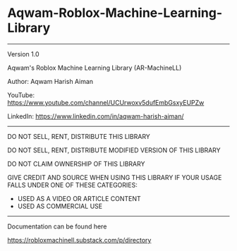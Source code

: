 # Aqwam-Roblox-Machine-Learning-Library

--------------------------------------------------------------------

Version 1.0

Aqwam's Roblox Machine Learning Library (AR-MachineLL)

Author: Aqwam Harish Aiman
	
YouTube: https://www.youtube.com/channel/UCUrwoxv5dufEmbGsxyEUPZw
	
LinkedIn: https://www.linkedin.com/in/aqwam-harish-aiman/
	
--------------------------------------------------------------------
	
DO NOT SELL, RENT, DISTRIBUTE THIS LIBRARY
	
DO NOT SELL, RENT, DISTRIBUTE MODIFIED VERSION OF THIS LIBRARY
	
DO NOT CLAIM OWNERSHIP OF THIS LIBRARY

GIVE CREDIT AND SOURCE WHEN USING THIS LIBRARY IF YOUR USAGE FALLS UNDER ONE OF THESE CATEGORIES:

- USED AS A VIDEO OR ARTICLE CONTENT
- USED AS COMMERCIAL USE 
	
--------------------------------------------------------------------
	
Documentation can be found here
	
https://robloxmachinell.substack.com/p/directory

